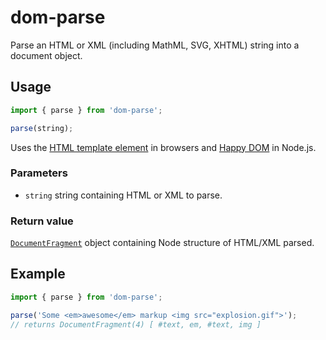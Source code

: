 # dom-parse

Parse an HTML or XML (including MathML, SVG, XHTML) string into a document object.

## Usage

```js
import { parse } from 'dom-parse';

parse(string);
```

Uses the [HTML template element](https://developer.mozilla.org/en-US/docs/Web/HTML/Element/template) in browsers and [Happy DOM](https://github.com/capricorn86/happy-dom) in Node.js.

### Parameters

- `string` string containing HTML or XML to parse.

### Return value

[`DocumentFragment`](https://developer.mozilla.org/en-US/docs/Web/API/DocumentFragment) object containing Node structure of HTML/XML parsed.

## Example

```js
import { parse } from 'dom-parse';

parse('Some <em>awesome</em> markup <img src="explosion.gif">');
// returns DocumentFragment(4) [ #text, em, #text, img ]
```

